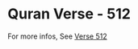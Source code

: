 # Quran Verse - 512 

For more infos, See [Verse 512](https://www.quranbookk.com/quran/search?q=512)